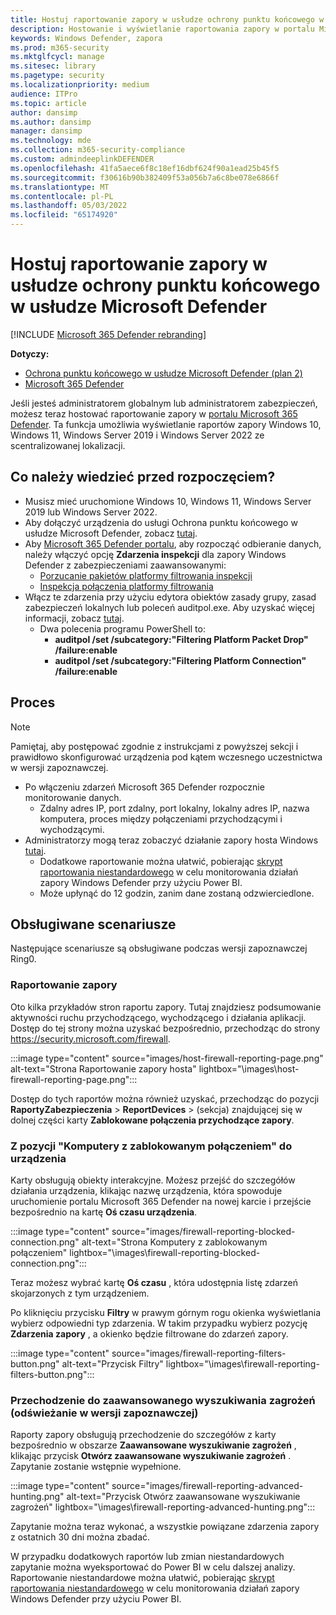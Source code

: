 ```yaml
---
title: Hostuj raportowanie zapory w usłudze ochrony punktu końcowego w usłudze Microsoft Defender
description: Hostowanie i wyświetlanie raportowania zapory w portalu Microsoft 365 Defender.
keywords: Windows Defender, zapora
ms.prod: m365-security
ms.mktglfcycl: manage
ms.sitesec: library
ms.pagetype: security
ms.localizationpriority: medium
audience: ITPro
ms.topic: article
author: dansimp
ms.author: dansimp
manager: dansimp
ms.technology: mde
ms.collection: m365-security-compliance
ms.custom: admindeeplinkDEFENDER
ms.openlocfilehash: 41fa5aece6f8c18ef16dbf624f90a1ead25b45f5
ms.sourcegitcommit: f30616b90b382409f53a056b7a6c8be078e6866f
ms.translationtype: MT
ms.contentlocale: pl-PL
ms.lasthandoff: 05/03/2022
ms.locfileid: "65174920"
---
```

# <a name="host-firewall-reporting-in-microsoft-defender-for-endpoint"></a>Hostuj raportowanie zapory w usłudze ochrony punktu końcowego w usłudze Microsoft Defender

[!INCLUDE [Microsoft 365 Defender rebranding](../../includes/microsoft-defender.md)]

**Dotyczy:**
- [Ochrona punktu końcowego w usłudze Microsoft Defender (plan 2)](https://go.microsoft.com/fwlink/p/?linkid=2154037) 
- [Microsoft 365 Defender](https://go.microsoft.com/fwlink/?linkid=2118804)

Jeśli jesteś administratorem globalnym lub administratorem zabezpieczeń, możesz teraz hostować raportowanie zapory w [portalu Microsoft 365 Defender](https://security.microsoft.com). Ta funkcja umożliwia wyświetlanie raportów zapory Windows 10, Windows 11, Windows Server 2019 i Windows Server 2022 ze scentralizowanej lokalizacji.

## <a name="what-do-you-need-to-know-before-you-begin"></a>Co należy wiedzieć przed rozpoczęciem?

- Musisz mieć uruchomione Windows 10, Windows 11, Windows Server 2019 lub Windows Server 2022.
- Aby dołączyć urządzenia do usługi Ochrona punktu końcowego w usłudze Microsoft Defender, zobacz [tutaj](onboard-configure.md).
- Aby <a href="https://go.microsoft.com/fwlink/p/?linkid=2077139" target="_blank">Microsoft 365 Defender portalu</a>, aby rozpocząć odbieranie danych, należy włączyć opcję **Zdarzenia inspekcji** dla zapory Windows Defender z zabezpieczeniami zaawansowanymi:
  - [Porzucanie pakietów platformy filtrowania inspekcji](/windows/security/threat-protection/auditing/audit-filtering-platform-packet-drop)
  - [Inspekcja połączenia platformy filtrowania](/windows/security/threat-protection/auditing/audit-filtering-platform-connection)
- Włącz te zdarzenia przy użyciu edytora obiektów zasady grupy, zasad zabezpieczeń lokalnych lub poleceń auditpol.exe. Aby uzyskać więcej informacji, zobacz [tutaj](/windows/win32/fwp/auditing-and-logging).
  - Dwa polecenia programu PowerShell to:
    - **auditpol /set /subcategory:"Filtering Platform Packet Drop" /failure:enable**
    - **auditpol /set /subcategory:"Filtering Platform Connection" /failure:enable**

## <a name="the-process"></a>Proces

> [!NOTE]
> Pamiętaj, aby postępować zgodnie z instrukcjami z powyższej sekcji i prawidłowo skonfigurować urządzenia pod kątem wczesnego uczestnictwa w wersji zapoznawczej.

- Po włączeniu zdarzeń Microsoft 365 Defender rozpocznie monitorowanie danych.
  - Zdalny adres IP, port zdalny, port lokalny, lokalny adres IP, nazwa komputera, proces między połączeniami przychodzącymi i wychodzącymi.
- Administratorzy mogą teraz zobaczyć działanie zapory hosta Windows [tutaj](https://security.microsoft.com/firewall).
  - Dodatkowe raportowanie można ułatwić, pobierając [skrypt raportowania niestandardowego](https://github.com/microsoft/MDATP-PowerBI-Templates/tree/master/Firewall) w celu monitorowania działań zapory Windows Defender przy użyciu Power BI.
  - Może upłynąć do 12 godzin, zanim dane zostaną odzwierciedlone.

## <a name="supported-scenarios"></a>Obsługiwane scenariusze

Następujące scenariusze są obsługiwane podczas wersji zapoznawczej Ring0.

### <a name="firewall-reporting"></a>Raportowanie zapory

Oto kilka przykładów stron raportu zapory. Tutaj znajdziesz podsumowanie aktywności ruchu przychodzącego, wychodzącego i działania aplikacji. Dostęp do tej strony można uzyskać bezpośrednio, przechodząc do strony <https://security.microsoft.com/firewall>.

:::image type="content" source="images/host-firewall-reporting-page.png" alt-text="Strona Raportowanie zapory hosta" lightbox="\images\host-firewall-reporting-page.png":::

Dostęp do tych raportów można również uzyskać, przechodząc do pozycji **RaportyZabezpieczenia** >  **ReportDevices** >  (sekcja) znajdującej się w dolnej części karty **Zablokowane połączenia przychodzące zapory**.

### <a name="from-computers-with-a-blocked-connection-to-device"></a>Z pozycji "Komputery z zablokowanym połączeniem" do urządzenia

Karty obsługują obiekty interakcyjne. Możesz przejść do szczegółów działania urządzenia, klikając nazwę urządzenia, która spowoduje uruchomienie portalu Microsoft 365 Defender na nowej karcie i przejście bezpośrednio na kartę **Oś czasu urządzenia**.

:::image type="content" source="images/firewall-reporting-blocked-connection.png" alt-text="Strona Komputery z zablokowanym połączeniem" lightbox="\images\firewall-reporting-blocked-connection.png":::

Teraz możesz wybrać kartę **Oś czasu** , która udostępnia listę zdarzeń skojarzonych z tym urządzeniem.

Po kliknięciu przycisku **Filtry** w prawym górnym rogu okienka wyświetlania wybierz odpowiedni typ zdarzenia. W takim przypadku wybierz pozycję **Zdarzenia zapory** , a okienko będzie filtrowane do zdarzeń zapory.

:::image type="content" source="images/firewall-reporting-filters-button.png" alt-text="Przycisk Filtry" lightbox="\images\firewall-reporting-filters-button.png":::

### <a name="drill-into-advanced-hunting-preview-refresh"></a>Przechodzenie do zaawansowanego wyszukiwania zagrożeń (odświeżanie w wersji zapoznawczej)

Raporty zapory obsługują przechodzenie do szczegółów z karty bezpośrednio w obszarze **Zaawansowane wyszukiwanie zagrożeń** , klikając przycisk **Otwórz zaawansowane wyszukiwanie zagrożeń** . Zapytanie zostanie wstępnie wypełnione.

:::image type="content" source="images/firewall-reporting-advanced-hunting.png" alt-text="Przycisk Otwórz zaawansowane wyszukiwanie zagrożeń" lightbox="\images\firewall-reporting-advanced-hunting.png":::

Zapytanie można teraz wykonać, a wszystkie powiązane zdarzenia zapory z ostatnich 30 dni można zbadać.

W przypadku dodatkowych raportów lub zmian niestandardowych zapytanie można wyeksportować do Power BI w celu dalszej analizy. Raportowanie niestandardowe można ułatwić, pobierając [skrypt raportowania niestandardowego](https://github.com/microsoft/MDATP-PowerBI-Templates/tree/master/Firewall) w celu monitorowania działań zapory Windows Defender przy użyciu Power BI.
